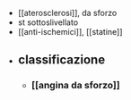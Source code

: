 - [[aterosclerosi]], da sforzo
- st sottoslivellato
- [[anti-ischemici]], [[statine]]
- ## classificazione
	- ### [[angina da sforzo]]